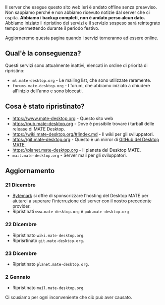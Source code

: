 <!--
.. link:
.. description:
.. tags: Outages
.. date: 2016-12-22 01:00:00
.. title: Interruzione del Server
.. slug: 2016-12-22-server-outage
.. author: Martin Wimpress
-->

Il server che esegue questo sito web ieri è andato offline senza preavviso.
Non sappiamo perché e non abbiamo ricevuto notizie dal server che ci ospita. **Abbiamo i backup completi, non è andato perso alcun dato.** Abbiamo iniziato il ripristino
dei servizi e il servizio sospeso sarà reintegrato tempo permettendo
durante il periodo festivo. 

Aggiorneremo questa pagina quando i servizi torneranno ad essere online.

## Qual'è la conseguenza?

Questi servizi sono attualmente inattivi, elencati in ordine di priorità di ripristino:

  * `ml.mate-desktop.org` - Le mailing list, che sono utilizzate raramente.
  * `forums.mate-desktop.org` - I forum, che abbiamo iniziato a chiudere all'inizio dell'anno e sono bloccati.

## Cosa è stato ripristinato?

  * <https://www.mate-desktop.org> - Questo sito web
  * <https://pub.mate-desktop.org> - Dove è possibile trovare i tarball delle release di MATE Desktop.
  * <https://wiki.mate-desktop.org/#!index.md> - Il wiki per gli sviluppatori.
  * <https://git.mate-desktop.org> - Questo è un mirror di [GitHub del Desktop MATE](https://github.com/mate-desktop).
  * <https://planet.mate-desktop.org> - Il pianeta del Desktop MATE.
  * `mail.mate-desktop.org` - Server mail per gli sviluppatori.

## Aggiornamento

### 21 Dicembre

  * [Bytemark](https://www.bytemark.co.uk/r/ubuntu-mate/) si offre di sponsorizzare l'hosting del Desktop MATE per aiutarci a superare l'interruzione del server con il nostro precedente provider.
  * Ripristinati  `www.mate-desktop.org` e `pub.mate-desktop.org`

### 22 Dicembre

  * Ripristinato `wiki.mate-desktop.org`.
  * Riprisrtinato `git.mate-desktop.org`. 

### 23 Dicembre

  * Ripristinato `planet.mate-desktop.org`.

### 2 Gennaio

  * Ripristinato `mail.mate-desktop.org`.

Ci scusiamo per ogni inconveniente che ciò può aver causato.
